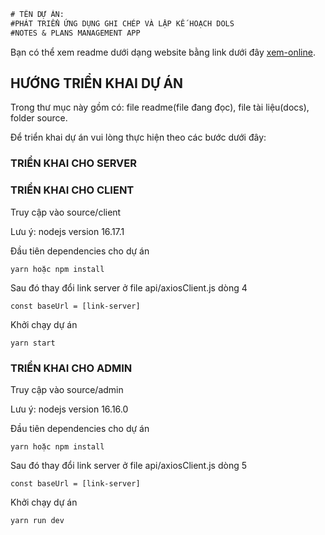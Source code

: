 ```diff
# TÊN DỰ ÁN:
#PHÁT TRIỂN ỨNG DỤNG GHI CHÉP VÀ LẬP KẾ HOẠCH DOLS
#NOTES & PLANS MANAGEMENT APP
```
Bạn có thể xem readme dưới dạng website bằng link dưới đây
[xem-online](https://github.com/dinhoangduy/showreadme/blob/main/README.md).

## HƯỚNG TRIỂN KHAI DỰ ÁN

Trong thư mục này gồm có: file readme(file đang đọc), file tài liệu(docs), folder source.

Để triển khai dự án vui lòng thực hiện theo các bước dưới đây:

### TRIỂN KHAI CHO SERVER



### TRIỂN KHAI CHO CLIENT

Truy cập vào source/client

Lưu ý: nodejs version 16.17.1

Đầu tiên dependencies cho dự án

    yarn hoặc npm install

Sau đó thay đổi link server ở file api/axiosClient.js dòng 4

    const baseUrl = [link-server]

Khởi chạy dự án
    
    yarn start


### TRIỂN KHAI CHO ADMIN

Truy cập vào source/admin

Lưu ý: nodejs version 16.16.0

Đầu tiên dependencies cho dự án

    yarn hoặc npm install

Sau đó thay đổi link server ở file api/axiosClient.js dòng 5

    const baseUrl = [link-server]

Khởi chạy dự án
    
    yarn run dev

